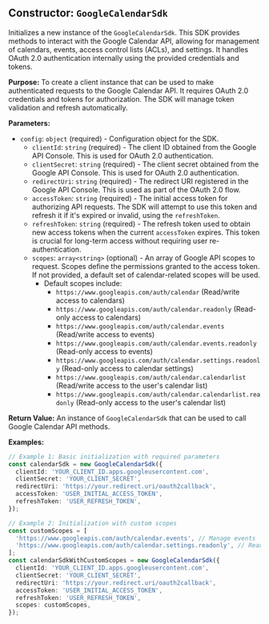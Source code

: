 ## Constructor: `GoogleCalendarSdk`

Initializes a new instance of the `GoogleCalendarSdk`. This SDK provides methods to interact with the Google Calendar API, allowing for management of calendars, events, access control lists (ACLs), and settings. It handles OAuth 2.0 authentication internally using the provided credentials and tokens.

**Purpose:**
To create a client instance that can be used to make authenticated requests to the Google Calendar API. It requires OAuth 2.0 credentials and tokens for authorization. The SDK will manage token validation and refresh automatically.

**Parameters:**
- `config`: `object` (required) - Configuration object for the SDK.
  - `clientId`: `string` (required) - The client ID obtained from the Google API Console. This is used for OAuth 2.0 authentication.
  - `clientSecret`: `string` (required) - The client secret obtained from the Google API Console. This is used for OAuth 2.0 authentication.
  - `redirectUri`: `string` (required) - The redirect URI registered in the Google API Console. This is used as part of the OAuth 2.0 flow.
  - `accessToken`: `string` (required) - The initial access token for authorizing API requests. The SDK will attempt to use this token and refresh it if it's expired or invalid, using the `refreshToken`.
  - `refreshToken`: `string` (required) - The refresh token used to obtain new access tokens when the current `accessToken` expires. This token is crucial for long-term access without requiring user re-authentication.
  - `scopes`: `array<string>` (optional) - An array of Google API scopes to request. Scopes define the permissions granted to the access token. If not provided, a default set of calendar-related scopes will be used.
    - Default scopes include:
      - `https://www.googleapis.com/auth/calendar` (Read/write access to calendars)
      - `https://www.googleapis.com/auth/calendar.readonly` (Read-only access to calendars)
      - `https://www.googleapis.com/auth/calendar.events` (Read/write access to events)
      - `https://www.googleapis.com/auth/calendar.events.readonly` (Read-only access to events)
      - `https://www.googleapis.com/auth/calendar.settings.readonly` (Read-only access to calendar settings)
      - `https://www.googleapis.com/auth/calendar.calendarlist` (Read/write access to the user's calendar list)
      - `https://www.googleapis.com/auth/calendar.calendarlist.readonly` (Read-only access to the user's calendar list)

**Return Value:**
An instance of `GoogleCalendarSdk` that can be used to call Google Calendar API methods.

**Examples:**
```typescript
// Example 1: Basic initialization with required parameters
const calendarSdk = new GoogleCalendarSdk({
  clientId: 'YOUR_CLIENT_ID.apps.googleusercontent.com',
  clientSecret: 'YOUR_CLIENT_SECRET',
  redirectUri: 'https://your.redirect.uri/oauth2callback',
  accessToken: 'USER_INITIAL_ACCESS_TOKEN',
  refreshToken: 'USER_REFRESH_TOKEN',
});

// Example 2: Initialization with custom scopes
const customScopes = [
  'https://www.googleapis.com/auth/calendar.events', // Manage events
  'https://www.googleapis.com/auth/calendar.settings.readonly', // Read calendar settings
];
const calendarSdkWithCustomScopes = new GoogleCalendarSdk({
  clientId: 'YOUR_CLIENT_ID.apps.googleusercontent.com',
  clientSecret: 'YOUR_CLIENT_SECRET',
  redirectUri: 'https://your.redirect.uri/oauth2callback',
  accessToken: 'USER_INITIAL_ACCESS_TOKEN',
  refreshToken: 'USER_REFRESH_TOKEN',
  scopes: customScopes,
});
```
